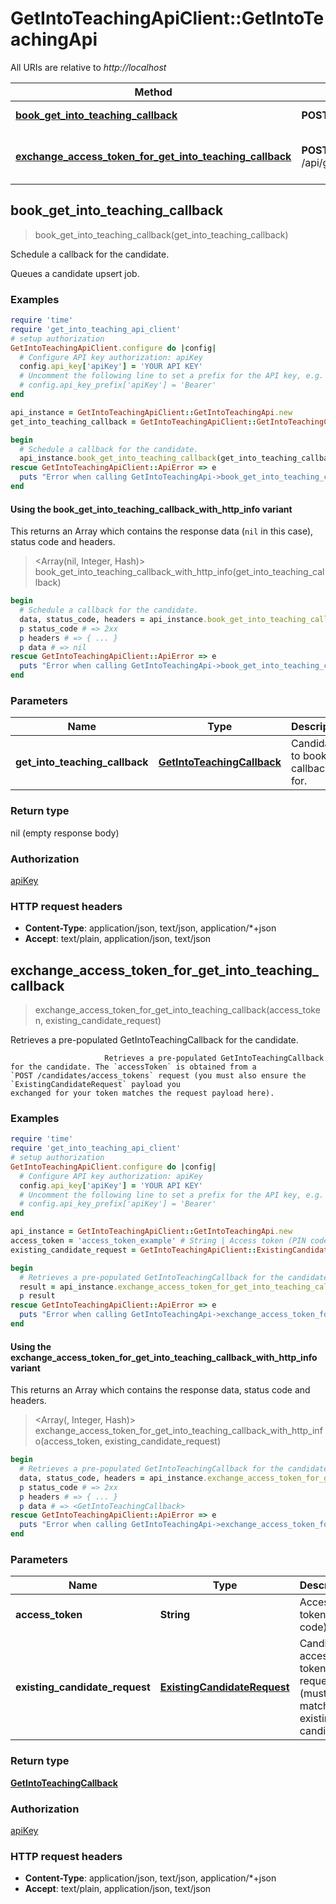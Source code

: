 # GetIntoTeachingApiClient::GetIntoTeachingApi

All URIs are relative to *http://localhost*

| Method | HTTP request | Description |
| ------ | ------------ | ----------- |
| [**book_get_into_teaching_callback**](GetIntoTeachingApi.md#book_get_into_teaching_callback) | **POST** /api/get_into_teaching/callbacks | Schedule a callback for the candidate. |
| [**exchange_access_token_for_get_into_teaching_callback**](GetIntoTeachingApi.md#exchange_access_token_for_get_into_teaching_callback) | **POST** /api/get_into_teaching/callbacks/exchange_access_token/{accessToken} | Retrieves a pre-populated GetIntoTeachingCallback for the candidate. |


## book_get_into_teaching_callback

> book_get_into_teaching_callback(get_into_teaching_callback)

Schedule a callback for the candidate.

Queues a candidate upsert job.

### Examples

```ruby
require 'time'
require 'get_into_teaching_api_client'
# setup authorization
GetIntoTeachingApiClient.configure do |config|
  # Configure API key authorization: apiKey
  config.api_key['apiKey'] = 'YOUR API KEY'
  # Uncomment the following line to set a prefix for the API key, e.g. 'Bearer' (defaults to nil)
  # config.api_key_prefix['apiKey'] = 'Bearer'
end

api_instance = GetIntoTeachingApiClient::GetIntoTeachingApi.new
get_into_teaching_callback = GetIntoTeachingApiClient::GetIntoTeachingCallback.new({accepted_policy_id: 'accepted_policy_id_example', email: 'email_example', first_name: 'first_name_example', last_name: 'last_name_example', address_telephone: 'address_telephone_example', phone_call_scheduled_at: Time.now, talking_points: 'talking_points_example'}) # GetIntoTeachingCallback | Candidate to book a callback for.

begin
  # Schedule a callback for the candidate.
  api_instance.book_get_into_teaching_callback(get_into_teaching_callback)
rescue GetIntoTeachingApiClient::ApiError => e
  puts "Error when calling GetIntoTeachingApi->book_get_into_teaching_callback: #{e}"
end
```

#### Using the book_get_into_teaching_callback_with_http_info variant

This returns an Array which contains the response data (`nil` in this case), status code and headers.

> <Array(nil, Integer, Hash)> book_get_into_teaching_callback_with_http_info(get_into_teaching_callback)

```ruby
begin
  # Schedule a callback for the candidate.
  data, status_code, headers = api_instance.book_get_into_teaching_callback_with_http_info(get_into_teaching_callback)
  p status_code # => 2xx
  p headers # => { ... }
  p data # => nil
rescue GetIntoTeachingApiClient::ApiError => e
  puts "Error when calling GetIntoTeachingApi->book_get_into_teaching_callback_with_http_info: #{e}"
end
```

### Parameters

| Name | Type | Description | Notes |
| ---- | ---- | ----------- | ----- |
| **get_into_teaching_callback** | [**GetIntoTeachingCallback**](GetIntoTeachingCallback.md) | Candidate to book a callback for. |  |

### Return type

nil (empty response body)

### Authorization

[apiKey](../README.md#apiKey)

### HTTP request headers

- **Content-Type**: application/json, text/json, application/*+json
- **Accept**: text/plain, application/json, text/json


## exchange_access_token_for_get_into_teaching_callback

> <GetIntoTeachingCallback> exchange_access_token_for_get_into_teaching_callback(access_token, existing_candidate_request)

Retrieves a pre-populated GetIntoTeachingCallback for the candidate.

                         Retrieves a pre-populated GetIntoTeachingCallback for the candidate. The `accessToken` is obtained from a                          `POST /candidates/access_tokens` request (you must also ensure the `ExistingCandidateRequest` payload you                          exchanged for your token matches the request payload here).

### Examples

```ruby
require 'time'
require 'get_into_teaching_api_client'
# setup authorization
GetIntoTeachingApiClient.configure do |config|
  # Configure API key authorization: apiKey
  config.api_key['apiKey'] = 'YOUR API KEY'
  # Uncomment the following line to set a prefix for the API key, e.g. 'Bearer' (defaults to nil)
  # config.api_key_prefix['apiKey'] = 'Bearer'
end

api_instance = GetIntoTeachingApiClient::GetIntoTeachingApi.new
access_token = 'access_token_example' # String | Access token (PIN code).
existing_candidate_request = GetIntoTeachingApiClient::ExistingCandidateRequest.new({email: 'email_example'}) # ExistingCandidateRequest | Candidate access token request (must match an existing candidate).

begin
  # Retrieves a pre-populated GetIntoTeachingCallback for the candidate.
  result = api_instance.exchange_access_token_for_get_into_teaching_callback(access_token, existing_candidate_request)
  p result
rescue GetIntoTeachingApiClient::ApiError => e
  puts "Error when calling GetIntoTeachingApi->exchange_access_token_for_get_into_teaching_callback: #{e}"
end
```

#### Using the exchange_access_token_for_get_into_teaching_callback_with_http_info variant

This returns an Array which contains the response data, status code and headers.

> <Array(<GetIntoTeachingCallback>, Integer, Hash)> exchange_access_token_for_get_into_teaching_callback_with_http_info(access_token, existing_candidate_request)

```ruby
begin
  # Retrieves a pre-populated GetIntoTeachingCallback for the candidate.
  data, status_code, headers = api_instance.exchange_access_token_for_get_into_teaching_callback_with_http_info(access_token, existing_candidate_request)
  p status_code # => 2xx
  p headers # => { ... }
  p data # => <GetIntoTeachingCallback>
rescue GetIntoTeachingApiClient::ApiError => e
  puts "Error when calling GetIntoTeachingApi->exchange_access_token_for_get_into_teaching_callback_with_http_info: #{e}"
end
```

### Parameters

| Name | Type | Description | Notes |
| ---- | ---- | ----------- | ----- |
| **access_token** | **String** | Access token (PIN code). |  |
| **existing_candidate_request** | [**ExistingCandidateRequest**](ExistingCandidateRequest.md) | Candidate access token request (must match an existing candidate). |  |

### Return type

[**GetIntoTeachingCallback**](GetIntoTeachingCallback.md)

### Authorization

[apiKey](../README.md#apiKey)

### HTTP request headers

- **Content-Type**: application/json, text/json, application/*+json
- **Accept**: text/plain, application/json, text/json

